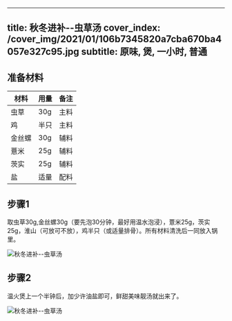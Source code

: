 
---
title: 秋冬进补--虫草汤
cover_index: /cover_img/2021/01/106b7345820a7cba670ba4057e327c95.jpg
subtitle: 原味, 煲, 一小时, 普通
---

## 准备材料

| 材料     | 用量 | 备注|
| ------- | ----- | --- |
| 虫草 | 30g| 主料 |
| 鸡 | 半只| 主料 |
| 金丝螺 | 30g| 辅料 |
| 薏米 | 25g| 辅料 |
| 茨实 | 25g| 辅料 |
| 盐 | 适量| 配料 |

## 步骤1

取虫草30g,金丝螺30g（要先泡30分钟，最好用温水泡浸），薏米25g，茨实25g，淮山（可放可不放），鸡半只（或适量排骨）。所有材料清洗后一同放入锅里。

![秋冬进补--虫草汤](https://i8.meishichina.com/attachment/recipe/201010/201010231151212.jpg?x-oss-process=style/p320) 

## 步骤2

温火煲上一个半钟后，加少许油盐即可，鲜甜美味靓汤就出来了。

![秋冬进补--虫草汤](https://i8.meishichina.com/attachment/recipe/201010/201010231153403.jpg?x-oss-process=style/p320) 

